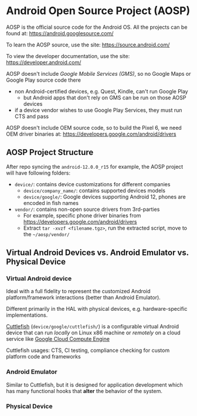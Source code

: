 # Android Open Source Project (AOSP)

AOSP is the official source code for the Android OS. All the projects can be found at: https://android.googlesource.com/

To learn the AOSP source, use the site: https://source.android.com/

To view the developer documentation, use the site: https://developer.android.com/

AOSP doesn't include *Google Mobile Services (GMS)*, so no Google Maps or Google Play source code there
+ non Android-certified devices, e.g. Quest, Kindle, can't run Google Play
	+ but Android apps that don't rely on GMS can be run on those AOSP devices
+ if a device vendor wishes to use Google Play Services, they must run CTS and pass

AOSP doesn't include OEM source code, so to build the Pixel 6, we need OEM driver binaries at: https://developers.google.com/android/drivers

## AOSP Project Structure

After repo syncing the `android-12.0.0_r15` for example, the AOSP project will have following folders:

+ `device/`: contains device customizations for different companies
	+ `device/company_name/`: contains supported devices models
	+ `device/google/`: Google devices supporting Android 12, phones are encoded in fish names
+ `vendor/`: contains non-open source drivers from 3rd-parties
	+ For example, specific phone driver binaries from https://developers.google.com/android/drivers
	+ Extract `tar -xvzf <filename.tgz>`, run the extracted script, move to the `~/aosp/vendor/`

## Virtual Android Devices vs. Android Emulator vs. Physical Device

### Virtual Android device

Ideal with a full fidelity to represent the customized Android platform/framework interactions (better than Android Emulator).

Different primarily in the HAL with physical devices, e.g. hardware-specific implementations.

[Cuttlefish](https://source.android.com/setup/create/cuttlefish) (`device/google/cuttlefish/`) is a configurable virtual Android device that can run *locally* on Linux x86 machine or *remotely* on a cloud service like [Google Cloud Compute Engine](https://cloud.google.com/compute/docs/general-purpose-machines#n1_machines)

Cuttlefish usages: CTS, CI testing, compliance checking for custom platform code and frameworks

### Android Emulator

Similar to Cuttlefish, but it is designed for application development which has many functional hooks that **alter** the behavior of the system.

### Physical Device

